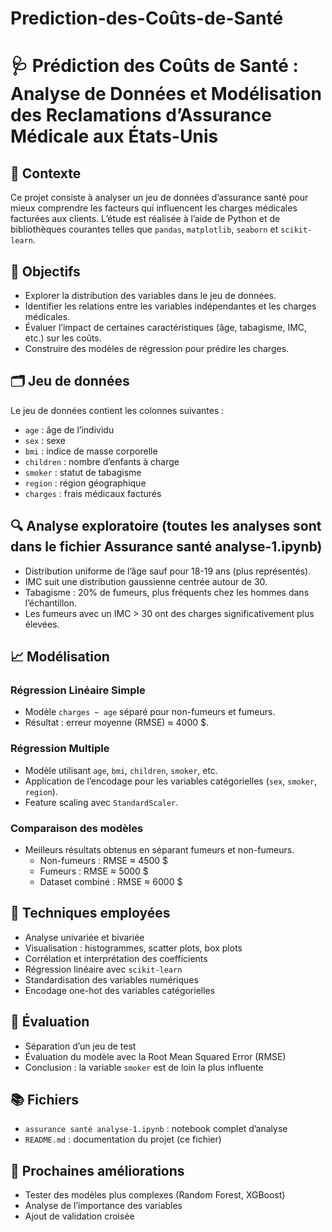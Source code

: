 # Prediction-des-Coûts-de-Santé


# 🩺 Prédiction des Coûts de Santé : Analyse de Données et Modélisation des Reclamations d’Assurance Médicale aux États-Unis

## 📌 Contexte
Ce projet consiste à analyser un jeu de données d’assurance santé pour mieux comprendre les facteurs qui influencent les charges médicales facturées aux clients. L’étude est réalisée à l’aide de Python et de bibliothèques courantes telles que `pandas`, `matplotlib`, `seaborn` et `scikit-learn`.

## 🎯 Objectifs
- Explorer la distribution des variables dans le jeu de données.
- Identifier les relations entre les variables indépendantes et les charges médicales.
- Évaluer l’impact de certaines caractéristiques (âge, tabagisme, IMC, etc.) sur les coûts.
- Construire des modèles de régression pour prédire les charges.

## 🗂️ Jeu de données
Le jeu de données contient les colonnes suivantes :
- `age` : âge de l’individu
- `sex` : sexe
- `bmi` : indice de masse corporelle
- `children` : nombre d’enfants à charge
- `smoker` : statut de tabagisme
- `region` : région géographique
- `charges` : frais médicaux facturés

## 🔍 Analyse exploratoire (toutes les analyses sont dans le fichier Assurance santé analyse-1.ipynb)
- Distribution uniforme de l’âge sauf pour 18-19 ans (plus représentés).
- IMC suit une distribution gaussienne centrée autour de 30.
- Tabagisme : 20% de fumeurs, plus fréquents chez les hommes dans l’échantillon.
- Les fumeurs avec un IMC > 30 ont des charges significativement plus élevées.

## 📈 Modélisation
### Régression Linéaire Simple
- Modèle `charges ~ age` séparé pour non-fumeurs et fumeurs.
- Résultat : erreur moyenne (RMSE) ≈ 4000 $.

### Régression Multiple
- Modèle utilisant `age`, `bmi`, `children`, `smoker`, etc.
- Application de l’encodage pour les variables catégorielles (`sex`, `smoker`, `region`).
- Feature scaling avec `StandardScaler`.

### Comparaison des modèles
- Meilleurs résultats obtenus en séparant fumeurs et non-fumeurs.
  - Non-fumeurs : RMSE ≈ 4500 $
  - Fumeurs : RMSE ≈ 5000 $
  - Dataset combiné : RMSE ≈ 6000 $

## 🔧 Techniques employées
- Analyse univariée et bivariée
- Visualisation : histogrammes, scatter plots, box plots
- Corrélation et interprétation des coefficients
- Régression linéaire avec `scikit-learn`
- Standardisation des variables numériques
- Encodage one-hot des variables catégorielles

## 🧪 Évaluation
- Séparation d’un jeu de test
- Évaluation du modèle avec la Root Mean Squared Error (RMSE)
- Conclusion : la variable `smoker` est de loin la plus influente

## 📚 Fichiers
- `assurance santé analyse-1.ipynb` : notebook complet d’analyse
- `README.md` : documentation du projet (ce fichier)

## 🚀 Prochaines améliorations
- Tester des modèles plus complexes (Random Forest, XGBoost)
- Analyse de l’importance des variables
- Ajout de validation croisée


